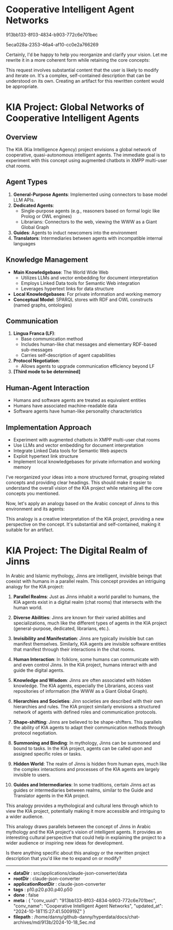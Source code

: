 # Cooperative Intelligent Agent Networks

913bb133-8f03-4834-b903-772c6e701bec

5eca028a-2353-46a4-af10-cc0e2a766269

 Certainly, I'd be happy to help you reorganize and clarify your vision. Let me rewrite it in a more coherent form while retaining the core concepts:

<antThinking>This request involves substantial content that the user is likely to modify and iterate on. It's a complex, self-contained description that can be understood on its own. Creating an artifact for this rewritten content would be appropriate.</antThinking>

<antArtifact identifier="kia-project-description" type="text/markdown" title="KIA Project: Global Networks of Cooperative Intelligent Agents">

# KIA Project: Global Networks of Cooperative Intelligent Agents

## Overview
The KIA (Kia Intelligence Agency) project envisions a global network of cooperative, quasi-autonomous intelligent agents. The immediate goal is to experiment with this concept using augmented chatbots in XMPP multi-user chat rooms.

## Agent Types
1. **General-Purpose Agents**: Implemented using connectors to base model LLM APIs.
2. **Dedicated Agents**: 
   - Single-purpose agents (e.g., reasoners based on formal logic like Prolog or OWL engines)
   - Librarians: Connectors to the web, viewing the WWW as a Giant Global Graph
3. **Guides**: Agents to induct newcomers into the environment
4. **Translators**: Intermediaries between agents with incompatible internal languages

## Knowledge Management
- **Main Knowledgebase**: The World Wide Web
  - Utilizes LLMs and vector embedding for document interpretation
  - Employs Linked Data tools for Semantic Web integration
  - Leverages hypertext links for data structure
- **Local Knowledgebases**: For private information and working memory
- **Conceptual Model**: SPARQL stores with RDF and OWL constructs (named graphs, ontologies)

## Communication
1. **Lingua Franca (LF)**: 
   - Base communication method
   - Includes human-like chat messages and elementary RDF-based sub-messages
   - Carries self-description of agent capabilities
2. **Protocol Negotiation**: 
   - Allows agents to upgrade communication efficiency beyond LF
3. **[Third mode to be determined]**

## Human-Agent Interaction
- Humans and software agents are treated as equivalent entities
- Humans have associated machine-readable data
- Software agents have human-like personality characteristics

## Implementation Approach
- Experiment with augmented chatbots in XMPP multi-user chat rooms
- Use LLMs and vector embedding for document interpretation
- Integrate Linked Data tools for Semantic Web aspects
- Exploit hypertext link structure
- Implement local knowledgebases for private information and working memory

</antArtifact>

I've reorganized your ideas into a more structured format, grouping related concepts and providing clear headings. This should make it easier to understand the overall vision of the KIA project while retaining all the core concepts you mentioned.

Now, let's apply an analogy based on the Arabic concept of Jinns to this environment and its agents:

<antThinking>This analogy is a creative interpretation of the KIA project, providing a new perspective on the concept. It's substantial and self-contained, making it suitable for an artifact.</antThinking>

<antArtifact identifier="jinn-analogy" type="text/markdown" title="KIA Project: Jinn Analogy">

# KIA Project: The Digital Realm of Jinns

In Arabic and Islamic mythology, Jinns are intelligent, invisible beings that coexist with humans in a parallel realm. This concept provides an intriguing analogy for the KIA project:

1. **Parallel Realms**: Just as Jinns inhabit a world parallel to humans, the KIA agents exist in a digital realm (chat rooms) that intersects with the human world.

2. **Diverse Abilities**: Jinns are known for their varied abilities and specializations, much like the different types of agents in the KIA project (general-purpose, dedicated, librarians, etc.).

3. **Invisibility and Manifestation**: Jinns are typically invisible but can manifest themselves. Similarly, KIA agents are invisible software entities that manifest through their interactions in the chat rooms.

4. **Human Interaction**: In folklore, some humans can communicate with and even control Jinns. In the KIA project, humans interact with and guide the digital agents.

5. **Knowledge and Wisdom**: Jinns are often associated with hidden knowledge. The KIA agents, especially the Librarians, access vast repositories of information (the WWW as a Giant Global Graph).

6. **Hierarchies and Societies**: Jinn societies are described with their own hierarchies and rules. The KIA project similarly envisions a structured network of agents with defined roles and communication protocols.

7. **Shape-shifting**: Jinns are believed to be shape-shifters. This parallels the ability of KIA agents to adapt their communication methods through protocol negotiation.

8. **Summoning and Binding**: In mythology, Jinns can be summoned and bound to tasks. In the KIA project, agents can be called upon and assigned specific roles or tasks.

9. **Hidden World**: The realm of Jinns is hidden from human eyes, much like the complex interactions and processes of the KIA agents are largely invisible to users.

10. **Guides and Intermediaries**: In some traditions, certain Jinns act as guides or intermediaries between realms, similar to the Guide and Translator agents in the KIA project.

This analogy provides a mythological and cultural lens through which to view the KIA project, potentially making it more accessible and intriguing to a wider audience.

</antArtifact>

This analogy draws parallels between the concept of Jinns in Arabic mythology and the KIA project's vision of intelligent agents. It provides an interesting cultural perspective that could help in explaining the project to a wider audience or inspiring new ideas for development.

Is there anything specific about this analogy or the rewritten project description that you'd like me to expand on or modify?

---

* **dataDir** : src/applications/claude-json-converter/data
* **rootDir** : claude-json-converter
* **applicationRootDir** : claude-json-converter
* **tags** : p10.p20.p30.p40.p50
* **done** : false
* **meta** : {
  "conv_uuid": "913bb133-8f03-4834-b903-772c6e701bec",
  "conv_name": "Cooperative Intelligent Agent Networks",
  "updated_at": "2024-10-18T15:27:41.500919Z"
}
* **filepath** : /home/danny/github-danny/hyperdata/docs/chat-archives/md/913b/2024-10-18_5ec.md